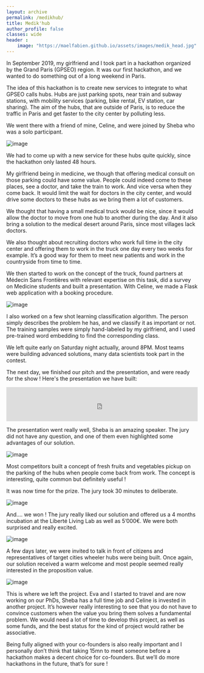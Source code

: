 ```yaml
---
layout: archive
permalink: /medikhub/
title: Medik'hub
author_profile: false
classes: wide
header :
    image: "https://maelfabien.github.io/assets/images/medik_head.jpg"
---
```


In September 2019, my girlfriend and I took part in a hackathon organized by the Grand Paris (GPSEO) region.  It was our first hackathon, and we wanted to do something out of a long weekend in Paris. 

The idea of this hackathon is to create new services to integrate to what GPSEO calls hubs. Hubs are just parking spots, near train and subway stations, with mobility services (parking, bike rental, EV station, car sharing). The aim of the hubs, that are outside of Paris, is to reduce the traffic in Paris and get faster to the city center by polluting less.

We went there with a friend of mine, Celine, and were joined by Sheba who was a solo participant. 

![image](https://maelfabien.github.io/assets/images/team_medik.png)

We had to come up with a new service for these hubs quite quickly, since the hackathon only lasted 48 hours. 

My girlfriend being in medicine, we though that offering medical consult on those parking could have some value. People could indeed come to these places, see a doctor, and take the train to work. And vice versa when they come back. It would limit the wait for doctors in the city center, and would drive some doctors to these hubs as we bring them a lot of customers. 

We thought that having a small medical truck would be nice, since it would allow the doctor to move from one hub to another during the day. And it also bring a solution to the medical desert around Paris, since most villages lack doctors. 

We also thought about recruiting doctors who work full time in the city center and offering them to work in the truck one day every two weeks for example. It’s a good way for them to meet new patients and work in the countryside from time to time.

We then started to work on the concept of the truck, found partners at Médecin Sans Frontières with relevant expertise on this task, did a survey on Medicine students and built a presentation. With Celine, we made a Flask web application with a booking procedure. 

![image](https://maelfabien.github.io/assets/images/camionnette_medik.png)

I also worked on a few shot learning classification algorithm. The person simply describes the problem he has, and we classify it as important or not. The training samples were simply hand-labeled by my girlfriend, and I used pre-trained word embedding to find the corresponding class.

We left quite early on Saturday night actually, around 8PM. Most teams were building advanced solutions, many data scientists took part in the contest. 

The next day, we finished our pitch and the presentation, and were ready for the show ! Here's the presentation we have built:

<div style="width:100%; text-align:justify; align-content:left; display:inline-block;">
<embed src="https://maelfabien.github.io/assets/files/medik.pdf" type="application/pdf" width="100%" height="90px" />
</div>

The presentation went really well, Sheba is an amazing speaker. The jury did not have any question, and one of them even highlighted some advantages of our solution.

![image](https://maelfabien.github.io/assets/images/presentation.jpg)

Most competitors built a concept of fresh fruits and vegetables pickup on the parking of the hubs when people come back from work. The concept is interesting, quite common but definitely useful ! 

It was now time for the prize. The jury took 30 minutes to deliberate.

![image](https://maelfabien.github.io/assets/images/deliberation.jpg)

And.... we won ! The jury really liked our solution and offered us a 4 months incubation at the Liberté Living Lab as well as 5’000€. We were both surprised and really excited.

![image](https://maelfabien.github.io/assets/images/gagnant.jpg)

A few days later, we were invited to talk in front of citizens and representatives of target cities wheeler hubs were being built. Once again, our solution received a warm welcome and most people seemed really interested in the proposition value. 

![image](https://maelfabien.github.io/assets/images/presentation_2.jpg)

This is where we left the project. Eva and I started to travel and are now working on our PhDs, Sheba has a full time job and Celine is invested in another project. It’s however really interesting to see that you do not have to convince customers when the value you bring them solves a fundamental problem. We would need a lot of time to develop this project, as well as some funds, and the best status for the kind of project would rather be associative. 

Being fully aligned with your co-founders is also really important and I personally don’t think that taking 15mn to meet someone before a hackathon makes a decent choice for co-founders. But we’ll do more hackathons in the future, that’s for sure ! 

<script type="text/javascript" src="//downloads.mailchimp.com/js/signup-forms/popup/unique-methods/embed.js" data-dojo-config="usePlainJson: true, isDebug: false"></script><script type="text/javascript">window.dojoRequire(["mojo/signup-forms/Loader"], function(L) { L.start({"baseUrl":"mc.us3.list-manage.com","uuid":"c76a8e2ec2bd989affb9a074f","lid":"4646542adb","uniqueMethods":true}) })</script>
